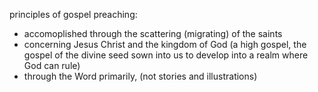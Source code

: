 principles of gospel preaching:
- accomoplished through the scattering (migrating) of the saints
- concerning Jesus Christ and the kingdom of God (a high gospel, the gospel of the divine seed sown into us to develop into a realm where God can rule)
- through the Word primarily, (not stories and illustrations)
